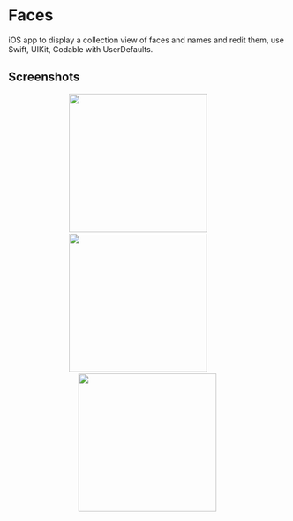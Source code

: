 # Faces

iOS app to display a collection view of faces and names and redit them, use Swift, UIKit, Codable with UserDefaults.

## Screenshots

<div align="center">
  
<img src="https://user-images.githubusercontent.com/60781548/136833939-2e1e0366-ec88-4f5d-971c-e17af5c13c35.png" width="250"></img>
<img width="30"></img>
<img src="https://user-images.githubusercontent.com/60781548/136833988-b1409f2b-0866-4c87-8009-dda6eb64be90.png" width="250"></img>
<img width="30"></img>
<img src="https://user-images.githubusercontent.com/60781548/136833996-a16360da-9c6d-4f3a-baaf-4f6c80fc55b4.png" width="250"></img>
  
</div>
